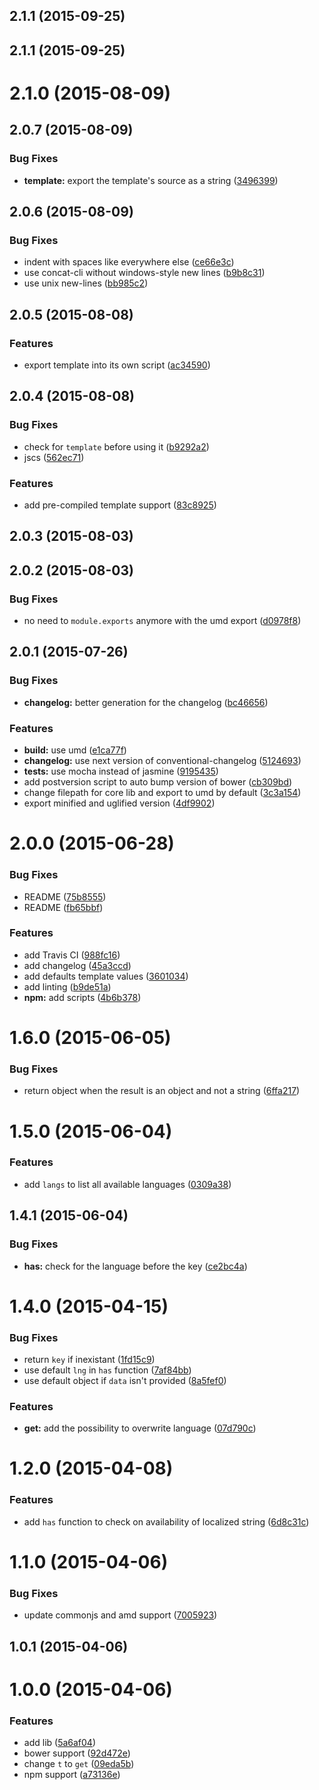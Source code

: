 <a name="2.1.1"></a>
## 2.1.1 (2015-09-25)




<a name="2.1.1"></a>
## 2.1.1 (2015-09-25)




<a name="2.1.0"></a>
# 2.1.0 (2015-08-09)




<a name="2.0.7"></a>
## 2.0.7 (2015-08-09)


### Bug Fixes

* **template:** export the template's source as a string ([3496399](https://github.com/yoannmoinet/i18njs/commit/3496399))



<a name="2.0.6"></a>
## 2.0.6 (2015-08-09)


### Bug Fixes

* indent with spaces like everywhere else ([ce66e3c](https://github.com/yoannmoinet/i18njs/commit/ce66e3c))
* use concat-cli without windows-style new lines ([b9b8c31](https://github.com/yoannmoinet/i18njs/commit/b9b8c31))
* use unix new-lines ([bb985c2](https://github.com/yoannmoinet/i18njs/commit/bb985c2))



<a name="2.0.5"></a>
## 2.0.5 (2015-08-08)


### Features

* export template into its own script ([ac34590](https://github.com/yoannmoinet/i18njs/commit/ac34590))



<a name="2.0.4"></a>
## 2.0.4 (2015-08-08)


### Bug Fixes

* check for `template` before using it ([b9292a2](https://github.com/yoannmoinet/i18njs/commit/b9292a2))
* jscs ([562ec71](https://github.com/yoannmoinet/i18njs/commit/562ec71))

### Features

* add pre-compiled template support ([83c8925](https://github.com/yoannmoinet/i18njs/commit/83c8925))



<a name="2.0.3"></a>
## 2.0.3 (2015-08-03)




<a name="2.0.2"></a>
## 2.0.2 (2015-08-03)


### Bug Fixes

* no need to `module.exports` anymore with the umd export ([d0978f8](https://github.com/yoannmoinet/i18njs/commit/d0978f8))



<a name="2.0.1"></a>
## 2.0.1 (2015-07-26)


### Bug Fixes

* **changelog:** better generation for the changelog ([bc46656](https://github.com/yoannmoinet/i18njs/commit/bc46656))

### Features

* **build:** use umd ([e1ca77f](https://github.com/yoannmoinet/i18njs/commit/e1ca77f))
* **changelog:** use next version of conventional-changelog ([5124693](https://github.com/yoannmoinet/i18njs/commit/5124693))
* **tests:** use mocha instead of jasmine ([9195435](https://github.com/yoannmoinet/i18njs/commit/9195435))
* add postversion script to auto bump version of bower ([cb309bd](https://github.com/yoannmoinet/i18njs/commit/cb309bd))
* change filepath for core lib and export to umd by default ([3c3a154](https://github.com/yoannmoinet/i18njs/commit/3c3a154))
* export minified and uglified version ([4df9902](https://github.com/yoannmoinet/i18njs/commit/4df9902))



<a name="2.0.0"></a>
# 2.0.0 (2015-06-28)


### Bug Fixes

* README ([75b8555](https://github.com/yoannmoinet/i18njs/commit/75b8555))
* README ([fb65bbf](https://github.com/yoannmoinet/i18njs/commit/fb65bbf))

### Features

* add Travis CI ([988fc16](https://github.com/yoannmoinet/i18njs/commit/988fc16))
* add changelog ([45a3ccd](https://github.com/yoannmoinet/i18njs/commit/45a3ccd))
* add defaults template values ([3601034](https://github.com/yoannmoinet/i18njs/commit/3601034))
* add linting ([b9de51a](https://github.com/yoannmoinet/i18njs/commit/b9de51a))
* **npm:** add scripts ([4b6b378](https://github.com/yoannmoinet/i18njs/commit/4b6b378))



<a name="1.6.0"></a>
# 1.6.0 (2015-06-05)


### Bug Fixes

* return object when the result is an object and not a string ([6ffa217](https://github.com/yoannmoinet/i18njs/commit/6ffa217))



<a name="1.5.0"></a>
# 1.5.0 (2015-06-04)


### Features

* add `langs` to list all available languages ([0309a38](https://github.com/yoannmoinet/i18njs/commit/0309a38))



<a name="1.4.1"></a>
## 1.4.1 (2015-06-04)


### Bug Fixes

* **has:** check for the language before the key ([ce2bc4a](https://github.com/yoannmoinet/i18njs/commit/ce2bc4a))



<a name="1.4.0"></a>
# 1.4.0 (2015-04-15)


### Bug Fixes

* return `key` if inexistant ([1fd15c9](https://github.com/yoannmoinet/i18njs/commit/1fd15c9))
* use default `lng` in `has` function ([7af84bb](https://github.com/yoannmoinet/i18njs/commit/7af84bb))
* use default object if `data` isn't provided ([8a5fef0](https://github.com/yoannmoinet/i18njs/commit/8a5fef0))

### Features

* **get:** add the possibility to overwrite language ([07d790c](https://github.com/yoannmoinet/i18njs/commit/07d790c))



<a name="1.2.0"></a>
# 1.2.0 (2015-04-08)


### Features

* add `has` function to check on availability of localized string ([6d8c31c](https://github.com/yoannmoinet/i18njs/commit/6d8c31c))



<a name="1.1.0"></a>
# 1.1.0 (2015-04-06)


### Bug Fixes

* update commonjs and amd support ([7005923](https://github.com/yoannmoinet/i18njs/commit/7005923))



<a name="1.0.1"></a>
## 1.0.1 (2015-04-06)




<a name="1.0.0"></a>
# 1.0.0 (2015-04-06)


### Features

* add lib ([5a6af04](https://github.com/yoannmoinet/i18njs/commit/5a6af04))
* bower support ([92d472e](https://github.com/yoannmoinet/i18njs/commit/92d472e))
* change `t` to `get` ([09eda5b](https://github.com/yoannmoinet/i18njs/commit/09eda5b))
* npm support ([a73136e](https://github.com/yoannmoinet/i18njs/commit/a73136e))



